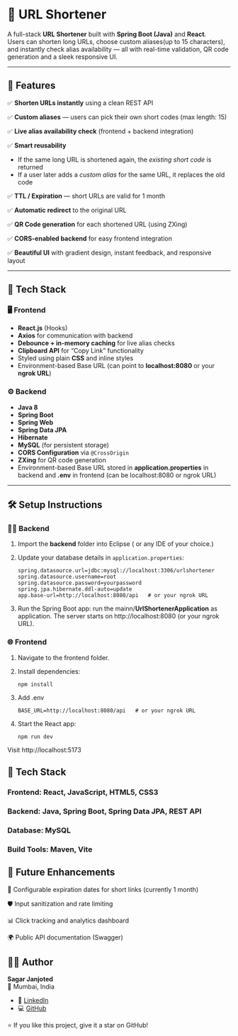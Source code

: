 # 🔗 URL Shortener

A full-stack **URL Shortener** built with **Spring Boot (Java)** and **React**.  
Users can shorten long URLs, choose custom aliases(up to 15 characters), and instantly check alias availability — all with real-time validation, QR code generation and a sleek responsive UI.

---

## 🚀 Features

✅ **Shorten URLs instantly** using a clean REST API  

✅ **Custom aliases** — users can pick their own short codes (max length: 15)

✅ **Live alias availability check** (frontend + backend integration) 

✅ **Smart reusability**
   - If the same long URL is shortened again, the *existing short code* is returned  
   - If a user later adds a *custom alias* for the same URL, it replaces the old code
     
✅ **TTL / Expiration** — short URLs are valid for 1 month

✅ **Automatic redirect** to the original URL

✅ **QR Code generation** for each shortened URL (using ZXing)

✅ **CORS-enabled backend** for easy frontend integration  

✅ **Beautiful UI** with gradient design, instant feedback, and responsive layout

---

## 🧩 Tech Stack

### 🖥️ Frontend
- **React.js** (Hooks)
- **Axios** for communication with backend
- **Debounce + in-memory caching** for live alias checks
- **Clipboard API** for “Copy Link” functionality
- Styled using plain **CSS** and inline styles
- Environment-based Base URL (can point to **localhost:8080** or your **ngrok URL**)

### ⚙️ Backend
- **Java 8**
- **Spring Boot**
- **Spring Web**
- **Spring Data JPA**
- **Hibernate**
- **MySQL** (for persistent storage)
- **CORS Configuration** via `@CrossOrigin`
- **ZXing** for QR code generation
- Environment-based Base URL stored in **application.properties** in backend and **.env** in frontend (can be localhost:8080 or ngrok URL)

---

## 🛠️ Setup Instructions

### 🧑‍💻 Backend

1. Import the **backend** folder into Eclipse ( or any IDE of your choice.)
2. Update your database details in `application.properties`:

   ```properties
   spring.datasource.url=jdbc:mysql://localhost:3306/urlshortener
   spring.datasource.username=root
   spring.datasource.password=yourpassword
   spring.jpa.hibernate.ddl-auto=update
   app.base-url=http://localhost:8080/api   # or your ngrok URL

3. Run the Spring Boot app:
   run the mainn/**UrlShortenerApplication** as application.
The server starts on http://localhost:8080 (or your ngrok URL).

### 🌐 Frontend

1. Navigate to the frontend folder.
2. Install dependencies:

   ```properties
   npm install

3. Add .env 
   ```doesanythingworkhere?
   BASE_URL=http://localhost:8080/api   # or your ngrok URL

4. Start the React app:
   ```properties
   npm run dev
Visit http://localhost:5173


## 🚀 Tech Stack
### Frontend: React, JavaScript, HTML5, CSS3
### Backend: Java, Spring Boot, Spring Data JPA, REST API
### Database: MySQL
### Build Tools: Maven, Vite

## 🧩 Future Enhancements

📅 Configurable expiration dates for short links (currently 1 month)

🛡️ Input sanitization and rate limiting

📊 Click tracking and analytics dashboard

🌍 Public API documentation (Swagger)

## 👨‍💻 Author

**Sagar Janjoted**  
📍 Mumbai, India  

- 🔗 [LinkedIn](https://www.linkedin.com/in/sagar-janjoted-100912svj)  
- 💻 [GitHub](https://github.com/STRO09)


⭐ If you like this project, give it a star on GitHub!


